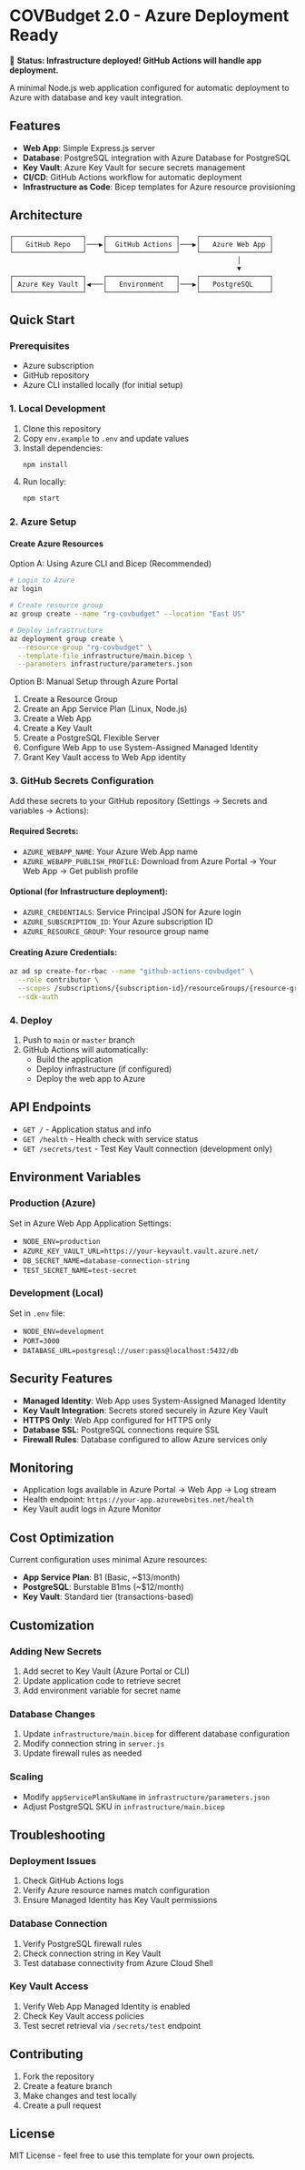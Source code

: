 # COVBudget 2.0 - Azure Deployment Ready

🚀 **Status: Infrastructure deployed! GitHub Actions will handle app deployment.**

A minimal Node.js web application configured for automatic deployment to Azure with database and key vault integration.

## Features

- **Web App**: Simple Express.js server
- **Database**: PostgreSQL integration with Azure Database for PostgreSQL
- **Key Vault**: Azure Key Vault for secure secrets management
- **CI/CD**: GitHub Actions workflow for automatic deployment
- **Infrastructure as Code**: Bicep templates for Azure resource provisioning

## Architecture

```
┌─────────────────┐    ┌─────────────────┐    ┌─────────────────┐
│   GitHub Repo   │───▶│  GitHub Actions │───▶│   Azure Web App │
└─────────────────┘    └─────────────────┘    └─────────────────┘
                                                        │
                                                        ▼
┌─────────────────┐    ┌─────────────────┐    ┌─────────────────┐
│ Azure Key Vault │◀───│   Environment   │───▶│   PostgreSQL    │
└─────────────────┘    └─────────────────┘    └─────────────────┘
```

## Quick Start

### Prerequisites

- Azure subscription
- GitHub repository
- Azure CLI installed locally (for initial setup)

### 1. Local Development

1. Clone this repository
2. Copy `env.example` to `.env` and update values
3. Install dependencies:
   ```bash
   npm install
   ```
4. Run locally:
   ```bash
   npm start
   ```

### 2. Azure Setup

#### Create Azure Resources

Option A: Using Azure CLI and Bicep (Recommended)
```bash
# Login to Azure
az login

# Create resource group
az group create --name "rg-covbudget" --location "East US"

# Deploy infrastructure
az deployment group create \
  --resource-group "rg-covbudget" \
  --template-file infrastructure/main.bicep \
  --parameters infrastructure/parameters.json
```

Option B: Manual Setup through Azure Portal
1. Create a Resource Group
2. Create an App Service Plan (Linux, Node.js)
3. Create a Web App
4. Create a Key Vault
5. Create a PostgreSQL Flexible Server
6. Configure Web App to use System-Assigned Managed Identity
7. Grant Key Vault access to Web App identity

### 3. GitHub Secrets Configuration

Add these secrets to your GitHub repository (Settings → Secrets and variables → Actions):

#### Required Secrets:
- `AZURE_WEBAPP_NAME`: Your Azure Web App name
- `AZURE_WEBAPP_PUBLISH_PROFILE`: Download from Azure Portal → Your Web App → Get publish profile

#### Optional (for Infrastructure deployment):
- `AZURE_CREDENTIALS`: Service Principal JSON for Azure login
- `AZURE_SUBSCRIPTION_ID`: Your Azure subscription ID  
- `AZURE_RESOURCE_GROUP`: Your resource group name

#### Creating Azure Credentials:
```bash
az ad sp create-for-rbac --name "github-actions-covbudget" \
  --role contributor \
  --scopes /subscriptions/{subscription-id}/resourceGroups/{resource-group} \
  --sdk-auth
```

### 4. Deploy

1. Push to `main` or `master` branch
2. GitHub Actions will automatically:
   - Build the application
   - Deploy infrastructure (if configured)
   - Deploy the web app to Azure

## API Endpoints

- `GET /` - Application status and info
- `GET /health` - Health check with service status
- `GET /secrets/test` - Test Key Vault connection (development only)

## Environment Variables

### Production (Azure)
Set in Azure Web App Application Settings:
- `NODE_ENV=production`
- `AZURE_KEY_VAULT_URL=https://your-keyvault.vault.azure.net/`
- `DB_SECRET_NAME=database-connection-string`
- `TEST_SECRET_NAME=test-secret`

### Development (Local)
Set in `.env` file:
- `NODE_ENV=development`
- `PORT=3000`
- `DATABASE_URL=postgresql://user:pass@localhost:5432/db`

## Security Features

- **Managed Identity**: Web App uses System-Assigned Managed Identity
- **Key Vault Integration**: Secrets stored securely in Azure Key Vault
- **HTTPS Only**: Web App configured for HTTPS only
- **Database SSL**: PostgreSQL connections require SSL
- **Firewall Rules**: Database configured to allow Azure services only

## Monitoring

- Application logs available in Azure Portal → Web App → Log stream
- Health endpoint: `https://your-app.azurewebsites.net/health`
- Key Vault audit logs in Azure Monitor

## Cost Optimization

Current configuration uses minimal Azure resources:
- **App Service Plan**: B1 (Basic, ~$13/month)
- **PostgreSQL**: Burstable B1ms (~$12/month)  
- **Key Vault**: Standard tier (transactions-based)

## Customization

### Adding New Secrets
1. Add secret to Key Vault (Azure Portal or CLI)
2. Update application code to retrieve secret
3. Add environment variable for secret name

### Database Changes
1. Update `infrastructure/main.bicep` for different database configuration
2. Modify connection string in `server.js`
3. Update firewall rules as needed

### Scaling
- Modify `appServicePlanSkuName` in `infrastructure/parameters.json`
- Adjust PostgreSQL SKU in `infrastructure/main.bicep`

## Troubleshooting

### Deployment Issues
1. Check GitHub Actions logs
2. Verify Azure resource names match configuration
3. Ensure Managed Identity has Key Vault permissions

### Database Connection
1. Verify PostgreSQL firewall rules
2. Check connection string in Key Vault
3. Test database connectivity from Azure Cloud Shell

### Key Vault Access
1. Verify Web App Managed Identity is enabled
2. Check Key Vault access policies
3. Test secret retrieval via `/secrets/test` endpoint

## Contributing

1. Fork the repository
2. Create a feature branch
3. Make changes and test locally
4. Create a pull request

## License

MIT License - feel free to use this template for your own projects. 